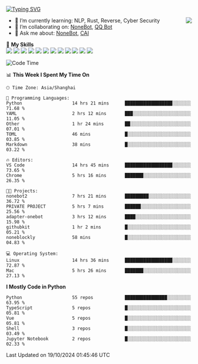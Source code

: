 [![Typing SVG](https://readme-typing-svg.herokuapp.com?size=25&duration=2500&color=8C43EA&vCenter=true&width=200&height=40&lines=Hi+there+%F0%9F%91%8B%F0%9F%8F%BB;I'm+yanyongyu)](https://git.io/typing-svg)

<a href="#">
  <img align="right" src="https://github-readme-stats.vercel.app/api?username=yanyongyu&count_private=true&show_icons=true&bg_color=15,f2f7fd,E0EAFC" />
</a>

- 🌱 I’m currently learning: NLP, Rust, Reverse, Cyber Security
- 👯 I’m collaborating on: [NoneBot](https://github.com/nonebot), [QQ Bot](https://github.com/Mrs4s/go-cqhttp)
- 💬 Ask me about: [NoneBot](https://github.com/nonebot), [CAI](https://github.com/cscs181/CAI)

🌟 **My Skills**  
![](https://img.shields.io/badge/-Python-3e74a2?style=flat-square&logo=Python&logoColor=fff)
![](https://img.shields.io/badge/-TypeScript-3178C6?style=flat-square&logo=TypeScript&logoColor=fff)
![](https://img.shields.io/badge/-Vue-4fc08d?style=flat-square&logo=Vue.js&logoColor=fff)
![](https://img.shields.io/badge/-React-2d98ce?style=flat-square&logo=React&logoColor=fff)
![](https://img.shields.io/badge/-FastAPI-009688?style=flat-square&logo=FastAPI&logoColor=fff)
![](https://img.shields.io/badge/-Linux-000000?style=flat-square&logo=Linux&logoColor=fff)
![](https://img.shields.io/badge/-Docker-2496ED?style=flat-square&logo=Docker&logoColor=fff)
![](https://img.shields.io/badge/-Kubernetes-326CE5?style=flat-square&logo=Kubernetes&logoColor=fff)
![](https://img.shields.io/badge/-GitHub%20Actions-2088FF?style=flat-square&logo=GitHubActions&logoColor=fff)
![](https://img.shields.io/badge/-PostgreSQL-4169E1?style=flat-square&logo=PostgreSQL&logoColor=fff)
![](https://img.shields.io/badge/-Redis-DC382D?style=flat-square&logo=Redis&logoColor=fff)
![](https://img.shields.io/badge/-MongoDB-47A248?style=flat-square&logo=MongoDB&logoColor=fff)

<!--START_SECTION:waka-->
![Code Time](http://img.shields.io/badge/Code%20Time-6%2C776%20hrs%2041%20mins-blue)

📊 **This Week I Spent My Time On** 

```text
🕑︎ Time Zone: Asia/Shanghai

💬 Programming Languages: 
Python                   14 hrs 21 mins      ██████████████████░░░░░░░   71.68 % 
YAML                     2 hrs 12 mins       ███░░░░░░░░░░░░░░░░░░░░░░   11.05 % 
Other                    1 hr 24 mins        ██░░░░░░░░░░░░░░░░░░░░░░░   07.01 % 
TOML                     46 mins             █░░░░░░░░░░░░░░░░░░░░░░░░   03.85 % 
Markdown                 38 mins             █░░░░░░░░░░░░░░░░░░░░░░░░   03.22 % 

🔥 Editors: 
VS Code                  14 hrs 45 mins      ██████████████████░░░░░░░   73.65 % 
Chrome                   5 hrs 16 mins       ███████░░░░░░░░░░░░░░░░░░   26.35 % 

🐱‍💻 Projects: 
nonebot2                 7 hrs 21 mins       █████████░░░░░░░░░░░░░░░░   36.72 % 
PRIVATE PROJECT          5 hrs 7 mins        ██████░░░░░░░░░░░░░░░░░░░   25.56 % 
adapter-onebot           3 hrs 12 mins       ████░░░░░░░░░░░░░░░░░░░░░   15.98 % 
githubkit                1 hr 2 mins         █░░░░░░░░░░░░░░░░░░░░░░░░   05.21 % 
noneblockly              58 mins             █░░░░░░░░░░░░░░░░░░░░░░░░   04.83 % 

💻 Operating System: 
Linux                    14 hrs 36 mins      ██████████████████░░░░░░░   72.87 % 
Mac                      5 hrs 26 mins       ███████░░░░░░░░░░░░░░░░░░   27.13 % 
```

**I Mostly Code in Python** 

```text
Python                   55 repos            ████████████████░░░░░░░░░   63.95 % 
TypeScript               5 repos             █░░░░░░░░░░░░░░░░░░░░░░░░   05.81 % 
Vue                      5 repos             █░░░░░░░░░░░░░░░░░░░░░░░░   05.81 % 
Shell                    3 repos             █░░░░░░░░░░░░░░░░░░░░░░░░   03.49 % 
Jupyter Notebook         2 repos             █░░░░░░░░░░░░░░░░░░░░░░░░   02.33 % 
```




 Last Updated on 19/10/2024 01:45:46 UTC
<!--END_SECTION:waka-->
